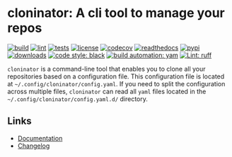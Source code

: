# cloninator: A cli tool to manage your repos

[![build][build_badge]][build_url]
[![lint][lint_badge]][lint_url]
[![tests][test_badge]][test_url]
[![license][licence_badge]][licence_url]
[![codecov][codecov_badge]][codecov_url]
[![readthedocs][readthedocs_badge]][readthedocs_url]
[![pypi][pypi_badge]][pypi_url]
[![downloads][pepy_badge]][pepy_url]
[![code style: black][black_badge]][black_url]
[![build automation: yam][yam_badge]][yam_url]
[![Lint: ruff][ruff_badge]][ruff_url]

`cloninator` is a command-line tool that enables you to clone all your repositories based
on a configuration file. This configuration file is located at `~/.config/cloninator/config.yaml`.
If you need to split the configuration across multiple files,
`cloninator` can read all `yaml` files located in the `~/.config/cloninator/config.yaml.d/` directory.

## Links

-   [Documentation]
-   [Changelog]

[build_badge]: https://github.com/spapanik/cloninator/actions/workflows/build.yml/badge.svg
[build_url]: https://github.com/spapanik/cloninator/actions/workflows/build.yml
[lint_badge]: https://github.com/spapanik/cloninator/actions/workflows/lint.yml/badge.svg
[lint_url]: https://github.com/spapanik/cloninator/actions/workflows/lint.yml
[test_badge]: https://github.com/spapanik/cloninator/actions/workflows/tests.yml/badge.svg
[test_url]: https://github.com/spapanik/cloninator/actions/workflows/tests.yml
[licence_badge]: https://img.shields.io/pypi/l/cloninator
[licence_url]: https://cloninator.readthedocs.io/en/stable/LICENSE/
[codecov_badge]: https://codecov.io/github/spapanik/cloninator/graph/badge.svg?token=Q20F84BW72
[codecov_url]: https://codecov.io/github/spapanik/cloninator
[readthedocs_badge]: https://readthedocs.org/projects/cloninator/badge/?version=latest
[readthedocs_url]: https://cloninator.readthedocs.io/en/latest/
[pypi_badge]: https://img.shields.io/pypi/v/cloninator
[pypi_url]: https://pypi.org/project/cloninator
[pepy_badge]: https://pepy.tech/badge/cloninator
[pepy_url]: https://pepy.tech/project/cloninator
[black_badge]: https://img.shields.io/badge/code%20style-black-000000.svg
[black_url]: https://github.com/psf/black
[yam_badge]: https://img.shields.io/badge/build%20automation-yamk-success
[yam_url]: https://github.com/spapanik/yamk
[ruff_badge]: https://img.shields.io/endpoint?url=https://raw.githubusercontent.com/charliermarsh/ruff/main/assets/badge/v1.json
[ruff_url]: https://github.com/charliermarsh/ruff
[Documentation]: https://cloninator.readthedocs.io/en/stable/
[Changelog]: https://cloninator.readthedocs.io/en/stable/CHANGELOG/
